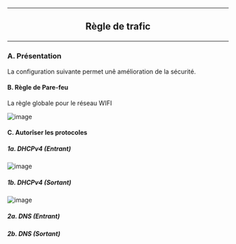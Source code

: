 --------------------------------------------------------------------------------------------------------------
## <p align='center'> Règle de trafic </p>
--------------------------------------------------------------------------------------------------------------
### A. Présentation
La configuration suivante permet unê amélioration de la sécurité.

#### B. Règle de Pare-feu
La règle globale pour le réseau WIFI

![image](https://github.com/user-attachments/assets/392354ef-45b8-4778-ac8d-33d9d36629a7)

#### C. Autorîser les protocoles
##### 1a. DHCPv4 (Entrant)
![image](https://github.com/user-attachments/assets/7c76f1c3-c926-4171-8cdc-bf05486f5c22)

##### 1b. DHCPv4 (Sortant)
![image](https://github.com/user-attachments/assets/12be971e-96f0-4ef1-830a-420adf900f95)

##### 2a. DNS (Entrant)

##### 2b. DNS (Sortant)
